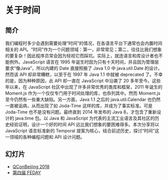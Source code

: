 # 关于时间

## 简介

我们编程时多少会遇到需要处理“时间”的情况，在各语言平台下通常也会内置时间相关的 API。“时间”作为一个问题领域：第一，非常常见；第二，往往比我们想象的要复杂！因此程序员常会因为轻视它而踩坑。实际上，就连语言和库设计者也不能例外。JavaScript 语言在 1995 年诞生时因为只有十天时间，并且因为管理层要求“像Java”，所以内建的 Date 直接照搬了 Java 1.0 中 java.util.Date 的设计。然而该 API 却非常糟糕，以至于在 1997 年 Java 1.1 中就被 deprecated 了。不幸的是，因为种种原因，此 API 却一直在 JavaScript 中沿袭了 20 多年至今。这些年以来，在 JavaScript 社区中出现了许多非常优秀的类库和框架，2011 年诞生的 Moment.js 作为一个仅仅专门用于时间处理的库，也忝列其中。然而 Moment.js 至今仍然有一些重大缺陷。另一方面，Java 1.1 之后的 java.util.Calendar 也仍然一直被诟病，从而出现了如 Joda-Time 这样的库，并成为了事实标准。可是 Joda-Time 也不是没有问题。最终直到 2014 年发布的 Java 8，才包含了重新设计的 java.time 包。以 Java 和 JavaScript 为代表的主流工业语言及其社区的历史经验证明，设计一个好的时间 API 远比我们想象的要困难得多。本次分享将以 JavaScript 语言标准新的 Temporal 提案为核心，结合前述历史，探讨“时间”这一领域的各种编程问题和 API 设计问题。

## 幻灯片

- [QConBeijing 2018](slide?qcon)
- [第四届 FEDAY](slide)
